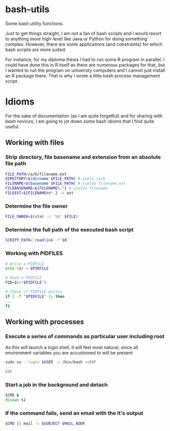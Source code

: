 bash-utils
==========

Some bash utility functions.

Just to get things straight, I am not a fan of bash scripts and I would resort to anything more high-level like Java or Python for doing something complex. However, there are some applications (and constraints) for which bash scripts are more suited.

For instance, for my diploma thesis I had to run some R program in parallel. I could have done this in R itself as there are numerous packages for that, but I wanted to run the program on univeristy computers and I cannot just install an R package  there. That is why I wrote a little bash process management script.

# Idioms

For the sake of documentation (as I am quite forgetful) and for sharing with _bash novices_, I am going to jot down some bash idioms that I find quite useful.

## Working with files

### Strip directory, file basename and extension from an absolute file path

```bash
FILE_PATH=/a/b/filename.ext
DIRECTORY=$(dirname $FILE_PATH) # yiels /a/b
FILENAME=$(basename $FILE_PATH) # yields filename.ext
FILEBASENAME=${FILENAME%.*} # yields filename
FILEEXT=${FILENAME##*.} -> ext
```

### Determine the file owner
```bash
FILE_OWNER=$(stat -c '%U' $FILE)
```

### Determine the full path of the executed bash script
```bash
SCRIPT_PATH=`readlink -f $0`
```

### Working with PIDFILES
```bash
# Write a PIDFILE
echo \$! > $PIDFILE

# Read a PIDFILE
PID=$(<"$PIDFILE")

# Check if PIDFILE exists
if [ -f "$PIDFILE" ]; then
...
fi
```

## Working with processes

### Execute a series of commands as particular user including root
As this will launch a login shell, it will feel most natural, since all environment variables you are accustomed to will be present
```bash
sudo su --login $USER -s /bin/bash <<EOF
...
EOF
```

### Start a job in the background and detach
```bash
$CMD &
disown %1
```

### If the command fails, send an email with the it's output
```bash
$CMD || mail -s $SUBJECT $MAIL_ADDR
```
